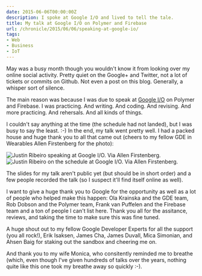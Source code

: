 ```yaml
---
date: 2015-06-06T00:00:00Z
description: I spoke at Google I/O and lived to tell the tale.
title: My talk at Google I/O on Polymer and Firebase
url: /chronicle/2015/06/06/speaking-at-google-io/
tags:
- Web
- Business
- IoT
---
```


May was a busy month though you wouldn't know it from looking over my online social activity. Pretty quiet on the Google+ and Twitter, not a lot of tickets or commits on Github. Not even a post on this blog. Generally, a whisper sort of silence.

The main reason was because I was due to speak at [Google I/O](https://events.google.com/io2015/schedule?sid=654889d1-cbf5-e411-b87f-00155d5066d7#day2/654889d1-cbf5-e411-b87f-00155d5066d7) on Polymer and Firebase. I was practicing. And writing. And coding. And revising. And more practicing. And rehersals. And all kinds of things.

I couldn't say anything at the time (the schedule had not landed), but I was busy to say the least. :-) In the end, my talk went pretty well. I had a packed house and huge thank you to all that came out (cheers to my fellow GDE in Wearables Allen Firstenberg for the photo):

<img src="https://storage.googleapis.com/jdr-public-imgs/blog-archive/2015/06/justin-ribeiro-speaking-at-google-io.jpg" alt="Justin Ribeiro speaking at Google I/O. Via Allen Firstenberg.">

<img src="https://storage.googleapis.com/jdr-public-imgs/blog-archive/2015/06/justin-ribeiro-schedule-google-io.jpg" alt="Justin Ribeiro on the schedule at Google I/O. Via Allen Firstenberg.">

The slides for my talk aren't public yet (but should be in short order) and a few people recorded the talk (so I suspect it'll find itself online as well).

I want to give a huge thank you to Google for the opportunity as well as a lot of people who helped make this happen: Ola Krainska and the GDE team, Rob Dobson and the Polymer team, Frank van Puffelen and the Firebase team and a ton of people I can't list here. Thank you all for the assitance, reviews, and taking the time to make sure this was fine tuned.

A huge shout out to my fellow Google Developer Experts for all the support (you all rock!), Erik Isaksen, James Cha, James Duvall, Mica Simonian, and Ahsen Baig for staking out the sandbox and cheering me on.

And thank you to my wife Monica, who consitently reminded me to breathe (which, even though I've given hundreds of talks over the years, nothing quite like this one took my breathe away so quickly :-).